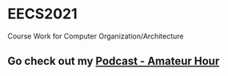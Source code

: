 # EECS2021
Course Work for Computer Organization/Architecture 

## Go check out my [Podcast - Amateur Hour](https://open.spotify.com/show/6G01A4kQpffGEIH6aw26mb)
